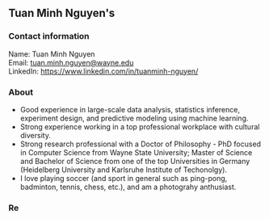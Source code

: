 ## Tuan Minh Nguyen's

### Contact information
Name: Tuan Minh Nguyen <br/>
Email: tuan.minh.nguyen@wayne.edu <br/>
LinkedIn: https://www.linkedin.com/in/tuanminh-nguyen/ <br/>


### About

- Good experience in large-scale data analysis, statistics inference, experiment design, and predictive modeling using machine learning. 
- Strong experience working in a top professional workplace with cultural diversity. 
- Strong research professional with a Doctor of Philosophy - PhD focused in Computer Science from Wayne State University; Master of Science and Bachelor of Science from one of the top Universities in Germany (Heidelberg University and Karlsruhe Institute of Techonolgy). 
- I love playing soccer (and sport in general such as ping-pong, badminton, tennis, chess, etc.), and am a photograhy anthusiast.

### Re
